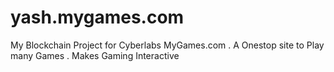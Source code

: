 # yash.mygames.com
My Blockchain Project for Cyberlabs MyGames.com . A Onestop site to Play many Games . Makes Gaming Interactive
